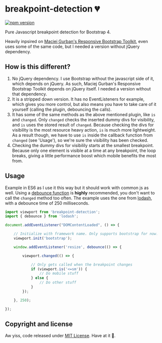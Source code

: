 # breakpoint-detection 💔

[![npm version](https://img.shields.io/npm/v/breakpoint-detection.svg)](https://www.npmjs.com/package/breakpoint-detection)

Pure Javascript breakpoint detection for Bootstrap 4.

Heavily inpsired on [Maciej Gurban's Responsive Bootstrap Toolkit](https://github.com/maciej-gurban/responsive-bootstrap-toolkit), even uses some of the same code, but I needed a version without jQuery dependency. 

## How is this different?

1. No jQuery dependency. I use Bootstrap without the javascript side of it, which depends on jQuery. As such, Maciej Gurban's Responsive Bootstrap Toolkit depends on jQuery itself. I needed a version without that dependency. 
2. It is a stripped down version. It has no EventListeners for example, which gives you more control, but also means you have to take care of it yourself (calling the plugin, debouncing the calls). 
3. It has some of the same methods as the above mentioned plugin, like `is` and `changed`. Only `changed` checks the inserted dummy divs for visibility, and `is` uses the stored result of `changed`. Because checking the divs for visibility is the most resource heavy action, `is` is much more lightweight. As a result though, we have to use `is` inside the callback function from `changed` (see 'Usage'), so we're sure the visibility has been checked.
4. Checking the dummy divs for visibilily starts at the smallest breakpoint. Because only one element is visible at a time at any breakpoint, the loop breaks, giving a little performance boost which mobile benefits the most from. 

## Usage

Example in ES6 as I use it this way but it should work with common js as well. Using a [debounce function](https://davidwalsh.name/javascript-debounce-function) is **highly** recommended, you don't want to call the `changed` method too often. The example uses the one from [lodash](https://github.com/lodash/lodash), with a debounce time of 250 milliseconds.

```javascript
import viewport from 'breakpoint-detection';
import { debounce } from 'lodash';

document.addEventListener("DOMContentLoaded", () => {

    // Initialize with framework name. Only supports bootstrap for now.
    viewport.init('bootstrap');

    window.addEventListener('resize', debounce(() => {

        viewport.changed(() => {

            // Only gets called when the breakpoint changes
            if (viewport.is('<=sm')) {
                // Do mobile stuff
            } else {
                // Do other stuff
            }
        });

    }, 250);

});

```

## Copyright and license

Aw yiss, code released under [MIT License](https://github.com/kapoko/breakpoint-detection/blob/master/LICENSE). Have at it 🤘.
